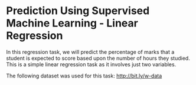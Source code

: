 # Prediction Using Supervised Machine Learning - Linear Regression
In this regression task, we will predict the percentage of marks that a student is expected to score based upon the number of hours they studied. This is a simple linear regression task as it involves just two variables.

The following dataset was used for this task: http://bit.ly/w-data
